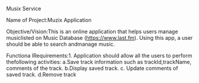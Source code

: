 Musix Service

Name of Project:Muzix Application

Objective/Vision:This is an online application that helps users manage musiclisted on Music Database (​https://www.last.fm​). Using this app, a user should be able to search andmanage music.

Functiona lRequirements:1. Application should allow all the users to perform thefollowing activities: a.Save track information such as trackId,trackName, comments of the track. b.Display saved track. c. Update comments of saved track. d.Remove track
